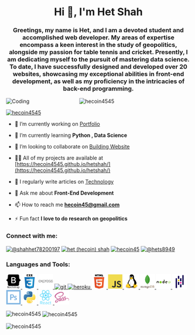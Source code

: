 <h1 align="center">Hi 👋, I'm Het Shah</h1>
<h3 align="center">Greetings, my name is Het, and I am a devoted student and accomplished web developer. My areas of expertise encompass a keen interest in the study of geopolitics, alongside my passion for table tennis and cricket. Presently, I am dedicating myself to the pursuit of mastering data science. To date, I have successfully designed and developed over 20 websites, showcasing my exceptional abilities in front-end development, as well as my proficiency in the intricacies of back-end programming.</h3>
<img align="left" alt="Coding" width="200" src="https://mir-s3-cdn-cf.behance.net/project_modules/max_1200/06f21a161921919.63cd7887d0a70.gif">

<p align="left"> <img src="https://komarev.com/ghpvc/?username=hecoin4545&label=Profile%20views&color=0e75b6&style=flat" alt="hecoin4545" /> </p>

<p align="left"> <a href="https://github.com/ryo-ma/github-profile-trophy"><img src="https://github-profile-trophy.vercel.app/?username=hecoin4545" alt="hecoin4545" /></a> </p>

- 🔭 I’m currently working on [Portfolio](https://hecoin4545.github.io/hetshah/)

- 🌱 I’m currently learning **Python , Data Science**

- 👯 I’m looking to collaborate on [Building Website](https://hecoin4545.github.io/manoj-mukund-narvane/)

- 👨‍💻 All of my projects are available at [https://hecoin4545.github.io/hetshah/](https://hecoin4545.github.io/hetshah/)

- 📝 I regularly write articles on [Technology](Technology)

- 💬 Ask me about **Front-End Development**

- 📫 How to reach me **hecoin45@gmail.com**

- ⚡ Fun fact **I love to do research on geopolitics**

<h3 align="left">Connect with me:</h3>
<p align="left">
<a href="https://twitter.com/@shahhet78200197" target="blank"><img align="center" src="https://raw.githubusercontent.com/rahuldkjain/github-profile-readme-generator/master/src/images/icons/Social/twitter.svg" alt="@shahhet78200197" height="30" width="40" /></a>
<a href="https://linkedin.com/in/het (hecoin) shah" target="blank"><img align="center" src="https://raw.githubusercontent.com/rahuldkjain/github-profile-readme-generator/master/src/images/icons/Social/linked-in-alt.svg" alt="het (hecoin) shah" height="30" width="40" /></a>
<a href="https://instagram.com/hecoin45" target="blank"><img align="center" src="https://raw.githubusercontent.com/rahuldkjain/github-profile-readme-generator/master/src/images/icons/Social/instagram.svg" alt="hecoin45" height="30" width="40" /></a>
<a href="https://www.hackerrank.com/@hets8949" target="blank"><img align="center" src="https://raw.githubusercontent.com/rahuldkjain/github-profile-readme-generator/master/src/images/icons/Social/hackerrank.svg" alt="@hets8949" height="30" width="40" /></a>
</p>

<h3 align="left">Languages and Tools:</h3>
<p align="left"> <a href="https://getbootstrap.com" target="_blank" rel="noreferrer"> <img src="https://raw.githubusercontent.com/devicons/devicon/master/icons/bootstrap/bootstrap-plain-wordmark.svg" alt="bootstrap" width="40" height="40"/> </a> <a href="https://www.w3schools.com/css/" target="_blank" rel="noreferrer"> <img src="https://raw.githubusercontent.com/devicons/devicon/master/icons/css3/css3-original-wordmark.svg" alt="css3" width="40" height="40"/> </a> <a href="https://expressjs.com" target="_blank" rel="noreferrer"> <img src="https://raw.githubusercontent.com/devicons/devicon/master/icons/express/express-original-wordmark.svg" alt="express" width="40" height="40"/> </a> <a href="https://git-scm.com/" target="_blank" rel="noreferrer"> <img src="https://www.vectorlogo.zone/logos/git-scm/git-scm-icon.svg" alt="git" width="40" height="40"/> </a> <a href="https://heroku.com" target="_blank" rel="noreferrer"> <img src="https://www.vectorlogo.zone/logos/heroku/heroku-icon.svg" alt="heroku" width="40" height="40"/> </a> <a href="https://www.w3.org/html/" target="_blank" rel="noreferrer"> <img src="https://raw.githubusercontent.com/devicons/devicon/master/icons/html5/html5-original-wordmark.svg" alt="html5" width="40" height="40"/> </a> <a href="https://developer.mozilla.org/en-US/docs/Web/JavaScript" target="_blank" rel="noreferrer"> <img src="https://raw.githubusercontent.com/devicons/devicon/master/icons/javascript/javascript-original.svg" alt="javascript" width="40" height="40"/> </a> <a href="https://www.linux.org/" target="_blank" rel="noreferrer"> <img src="https://raw.githubusercontent.com/devicons/devicon/master/icons/linux/linux-original.svg" alt="linux" width="40" height="40"/> </a> <a href="https://www.mongodb.com/" target="_blank" rel="noreferrer"> <img src="https://raw.githubusercontent.com/devicons/devicon/master/icons/mongodb/mongodb-original-wordmark.svg" alt="mongodb" width="40" height="40"/> </a> <a href="https://nodejs.org" target="_blank" rel="noreferrer"> <img src="https://raw.githubusercontent.com/devicons/devicon/master/icons/nodejs/nodejs-original-wordmark.svg" alt="nodejs" width="40" height="40"/> </a> <a href="https://pandas.pydata.org/" target="_blank" rel="noreferrer"> <img src="https://raw.githubusercontent.com/devicons/devicon/2ae2a900d2f041da66e950e4d48052658d850630/icons/pandas/pandas-original.svg" alt="pandas" width="40" height="40"/> </a> <a href="https://www.photoshop.com/en" target="_blank" rel="noreferrer"> <img src="https://raw.githubusercontent.com/devicons/devicon/master/icons/photoshop/photoshop-line.svg" alt="photoshop" width="40" height="40"/> </a> <a href="https://www.python.org" target="_blank" rel="noreferrer"> <img src="https://raw.githubusercontent.com/devicons/devicon/master/icons/python/python-original.svg" alt="python" width="40" height="40"/> </a> <a href="https://reactjs.org/" target="_blank" rel="noreferrer"> <img src="https://raw.githubusercontent.com/devicons/devicon/master/icons/react/react-original-wordmark.svg" alt="react" width="40" height="40"/> </a> <a href="https://sass-lang.com" target="_blank" rel="noreferrer"> <img src="https://raw.githubusercontent.com/devicons/devicon/master/icons/sass/sass-original.svg" alt="sass" width="40" height="40"/> </a> </p>

<p><img align="left" src="https://github-readme-stats.vercel.app/api/top-langs?username=hecoin4545&show_icons=true&locale=en&layout=compact" alt="hecoin4545" /></p>

<p>&nbsp;<img align="center" src="https://github-readme-stats.vercel.app/api?username=hecoin4545&show_icons=true&locale=en" alt="hecoin4545" /></p>

<p><img align="center" src="https://github-readme-streak-stats.herokuapp.com/?user=hecoin4545&" alt="hecoin4545" /></p>
